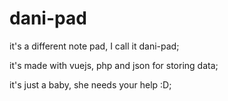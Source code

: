 # dani-pad

it's a different note pad, I call it dani-pad;

it's made with vuejs, php and json for storing data;

it's just a baby, she needs your help :D;
